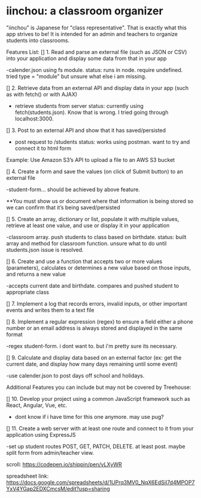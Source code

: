 # iinchou: a classroom organizer

"iinchou" is Japanese for "class representative". That is exactly what this app strives to be! It is intended for an admin and teachers to organize students into classrooms. 

Features List:
[] 1. Read and parse an external file (such as JSON or CSV) into your application and display some data from that in your app

-calender.json using fs module. 
status: runs in node. require undefined. tried type = "module" but unsure what else i am missing.


[] 2. Retrieve data from an external API and display data in your app (such as with fetch() or with AJAX)

- retrieve students from server
status: currently using fetch(students.json). Know that is wrong. I tried going through localhost:3000.

[] 3. Post to an external API and show that it has saved/persisted

- post request to /students
status: works using postman. want to try and connect it to html form


Example: Use Amazon S3’s API to upload a file to an AWS S3 bucket

[] 4. Create a form and save the values (on click of Submit button) to an external file

-student-form... should be achieved by above feature.

**You must show us or document where that information is being stored so we can confirm that it’s being saved/persisted

[] 5. Create an array, dictionary or list, populate it with multiple values, retrieve at least one value, and use or display it in your application

-classroom array. push students to class based on birthdate.
status: built array and method for classroom function. unsure what to do until students.json issue is resolved.

[] 6. Create and use a function that accepts two or more values (parameters), calculates or determines a new value based on those inputs, and returns a new value

-accepts current date and birthdate. compares and pushed student to appropriate class

[] 7. Implement a log that records errors, invalid inputs, or other important events and writes them to a text file

[] 8. Implement a regular expression (regex) to ensure a field either a phone number or an email address is always stored and displayed in the same format

-regex student-form. i dont want to. but i'm pretty sure its necessary.


[] 9. Calculate and display data based on an external factor (ex: get the current date, and display how many days remaining until some event)

-use calender.json to post days off school and holidays.

Additional Features you can include but may not be covered by Treehouse:


[] 10. Develop your project using a common JavaScript framework such as React, Angular, Vue, etc.

- dont know if i have time for this one anymore. may use pug?

[] 11. Create a web server with at least one route and connect to it 
from your application using ExpressJS

-set up student routes POST, GET, PATCH, DELETE. at least post. maybe split form from admin/teacher view.



scroll: https://codepen.io/shippin/pen/vLXyWR

spreadsheet link: https://docs.google.com/spreadsheets/d/1UPrq3MV0_NqX6EdSiI7d4MPOP7YxV4YGap2EDXCmcsM/edit?usp=sharing